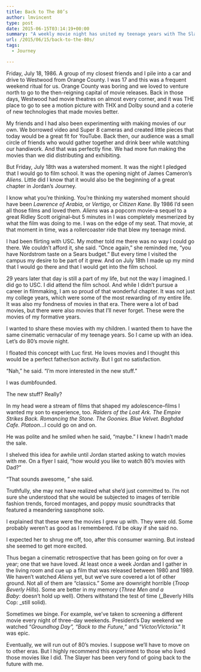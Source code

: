 ```yaml
---
title: Back to The 80’s
author: lmvincent
type: post
date: 2015-06-15T03:14:19+00:00
summary: "A weekly movie night has united my teenage years with The Slayer's--and it is epically good.. "
url: /2015/06/15/back-to-the-80s/
tags:
  - Journey

---
```

Friday, July 18, 1986. A group of my closest friends and I pile into a car and drive to Westwood from Orange County. I was 17 and this was a frequent weekend ritual for us. Orange County was boring and we loved to venture north to go to the then-reigning capital of movie releases. Back in those days, Westwood had movie theatres on almost every corner, and it was THE place to go to see a motion picture with THX and Dolby sound and a coterie of new technologies that made movies better.

My friends and I had also been experimenting with making movies of our own. We borrowed video and Super 8 cameras and created little pieces that today would be a great fit for YouTube. Back then, our audience was a small circle of friends who would gather together and drink beer while watching our handiwork. And that was perfectly fine. We had more fun making the movies than we did distributing and exhibiting.

But Friday, July 18th was a watershed moment. It was the night I pledged that I would go to film school. It was the opening night of James Cameron&#8217;s _Aliens_. Little did I know that it would also be the beginning of a great chapter in Jordan&#8217;s Journey.  
<!--more-->

I know what you&#8217;re thinking. You&#8217;re thinking my watershed moment should have been&nbsp;_Lawrence of Arabia_, or _Vertigo_, or _Citizen Kane_. By 1986 I&#8217;d seen all those films and loved them. _Aliens_ was a popcorn movie&#8211;a sequel to a great Ridley Scott original&#8211;but 5 minutes in I was completely mesmerized by what the film was doing to me. I was on the edge of my seat. That movie, at that moment in time, was a rollercoaster ride that blew my teenage mind.

I had been flirting with USC. My mother told me there was no way I could go there. We couldn&#8217;t afford it, she said. &#8220;Once again,&#8221; she reminded me, &#8220;you have Nordstrom taste on a Sears budget.&#8221; But every time I visited the campus my desire to be part of it grew. And on July 18th I made up my mind that I would go there and that I would get into the film school.

29 years later that day is still a part of my life, but not the way I imagined. I did go to USC. I did attend the film school. And while I didn&#8217;t pursue a career in filmmaking, I am so proud of that wonderful chapter. It was not just my college years, which were some of the most rewarding of my entire life. It was also my fondness of movies in that era. There were a lot of bad movies, but there were also movies that I&#8217;ll never forget. These were the movies of my formative years.

I wanted to share these movies with my children. I wanted them to have the same cinematic vernacular of my teenage years. So I came up with an idea. Let&#8217;s do 80&#8217;s movie night.

I floated this concept with Luc first. He loves movies and I thought this would be a perfect father/son activity. But I got no satisfaction.

&#8220;Nah,&#8221; he said. &#8220;I&#8217;m more interested in the new stuff.&#8221;

I was dumbfounded.&nbsp;

The new stuff? Really?&nbsp;

In my head were a stream of films that shaped my adolescence&#8211;films I wanted my son to experience, too. _Raiders of the Lost Ark. The Empire Strikes Back. Romancing the Stone. The Goonies. Blue Velvet. Baghdad Cafe. Platoon._..I could go on and on.

He was polite and he smiled when he said, &#8220;maybe.&#8221; I knew I hadn&#8217;t made the sale.

I shelved this idea for awhile until Jordan started asking to watch movies with me. On a flyer I said, &#8220;how would you like to watch 80&#8217;s movies with Dad?&#8221;

&#8220;That sounds awesome, &#8221; she said.

Truthfully, she may not have realized what she&#8217;d just committed to. I&#8217;m not sure she understood that she would be subjected to images of terrible fashion trends, forced montages, and poppy music soundtracks that featured a meandering saxophone solo.&nbsp;

I explained that these were the movies I grew up with. They were old. Some probably weren&#8217;t as good as I remembered. I&#8217;d be okay if she said no.

I expected her to shrug me off, too, after this consumer warning. But instead she seemed to get more excited.

Thus began a cinematic retrospective that has been going on for over a year; one that we have loved. At least once a week Jordan and I gather in the living room and cue up a film that was released between 1980 and 1989. We haven&#8217;t watched _Aliens_ yet, but we&#8217;ve sure covered a lot of other ground. Not all of them are &#8220;classics.&#8221; Some are downright horrible (_Troop Beverly Hills_). Some are better in my memory (_Three Men and a Baby:_&nbsp;doesn&#8217;t hold up well). Others withstand the test of time (_Beverly Hills Cop:&nbsp;_still solid).

Sometimes we binge. For example, we&#8217;ve taken to screening a different movie every night of three-day weekends. President&#8217;s Day weekend we watched &#8220;_Groundhog Day&#8221;, &#8220;Back to the Future,&#8221;_ and &#8220;_Victor/Victoria_.&#8221; It was epic.

Eventually, we will run out of 80&#8217;s movies. I suppose we&#8217;ll have to move on to other eras. But I highly recommend this experiment to those who lived those movies like I did. The Slayer has been very fond of going back to the future with me.